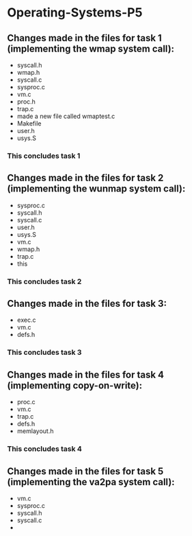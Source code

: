 # Operating-Systems-P5

## Changes made in the files for task 1 (implementing the wmap system call):
- syscall.h
- wmap.h
- syscall.c
- sysproc.c
- vm.c
- proc.h
- trap.c
- made a new file called wmaptest.c
- Makefile
- user.h
- usys.S
### This concludes task 1

## Changes made in the files for task 2 (implementing the wunmap system call):
- sysproc.c
- syscall.h
- syscall.c
- user.h
- usys.S
- vm.c
- wmap.h
- trap.c
- this
### This concludes task 2

## Changes made in the files for task 3:
- exec.c
- vm.c
- defs.h
### This concludes task 3

## Changes made in the files for task 4 (implementing copy-on-write):
- proc.c
- vm.c
- trap.c
- defs.h
- memlayout.h
### This concludes task 4

## Changes made in the files for task 5 (implementing the va2pa system call):
- vm.c
- sysproc.c
- syscall.h
- syscall.c
- 

